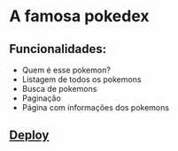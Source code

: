 # A famosa pokedex
## Funcionalidades:
* Quem é esse pokemon?
* Listagem de todos os pokemons
* Busca de pokemons
* Paginação
* Página com informações dos pokemons


## [Deploy](https://zesty-kitsune-53bc81.netlify.app/)